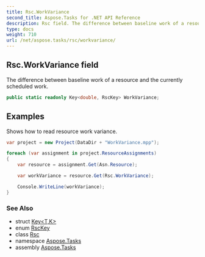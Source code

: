 ```yaml
---
title: Rsc.WorkVariance
second_title: Aspose.Tasks for .NET API Reference
description: Rsc field. The difference between baseline work of a resource and the currently scheduled work
type: docs
weight: 710
url: /net/aspose.tasks/rsc/workvariance/
---
```

## Rsc.WorkVariance field

The difference between baseline work of a resource and the currently scheduled work.

```csharp
public static readonly Key<double, RscKey> WorkVariance;
```

## Examples

Shows how to read resource work variance.

```csharp
var project = new Project(DataDir + "WorkVariance.mpp");

foreach (var assignment in project.ResourceAssignments)
{
    var resource = assignment.Get(Asn.Resource);

    var workVariance = resource.Get(Rsc.WorkVariance);

    Console.WriteLine(workVariance);
}
```

### See Also

* struct [Key&lt;T,K&gt;](../../key-2/)
* enum [RscKey](../../rsckey/)
* class [Rsc](../)
* namespace [Aspose.Tasks](../../rsc/)
* assembly [Aspose.Tasks](../../../)


